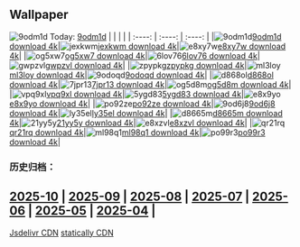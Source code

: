 ## Wallpaper
![9odm1d](https://w.wallhaven.cc/full/9o/wallhaven-9odm1d.png) Today: [9odm1d](https://th.wallhaven.cc/small/9o/9odm1d.jpg)
|      |      |      |
| :----: | :----: | :----: |
|![9odm1d](https://th.wallhaven.cc/small/9o/9odm1d.jpg)[9odm1d download 4k](https://wallhaven.cc/w/9odm1d)|![jexkwm](https://th.wallhaven.cc/small/je/jexkwm.jpg)[jexkwm download 4k](https://wallhaven.cc/w/jexkwm)|![e8xy7w](https://th.wallhaven.cc/small/e8/e8xy7w.jpg)[e8xy7w download 4k](https://wallhaven.cc/w/e8xy7w)|
|![og5xw7](https://th.wallhaven.cc/small/og/og5xw7.jpg)[og5xw7 download 4k](https://wallhaven.cc/w/og5xw7)|![6lov76](https://th.wallhaven.cc/small/6l/6lov76.jpg)[6lov76 download 4k](https://wallhaven.cc/w/6lov76)|![gwpzvl](https://th.wallhaven.cc/small/gw/gwpzvl.jpg)[gwpzvl download 4k](https://wallhaven.cc/w/gwpzvl)|
|![zpypkg](https://th.wallhaven.cc/small/zp/zpypkg.jpg)[zpypkg download 4k](https://wallhaven.cc/w/zpypkg)|![ml3loy](https://th.wallhaven.cc/small/ml/ml3loy.jpg)[ml3loy download 4k](https://wallhaven.cc/w/ml3loy)|![9odoqd](https://th.wallhaven.cc/small/9o/9odoqd.jpg)[9odoqd download 4k](https://wallhaven.cc/w/9odoqd)|
|![d868ol](https://th.wallhaven.cc/small/d8/d868ol.jpg)[d868ol download 4k](https://wallhaven.cc/w/d868ol)|![7jpr13](https://th.wallhaven.cc/small/7j/7jpr13.jpg)[7jpr13 download 4k](https://wallhaven.cc/w/7jpr13)|![og5d8m](https://th.wallhaven.cc/small/og/og5d8m.jpg)[og5d8m download 4k](https://wallhaven.cc/w/og5d8m)|
|![vpq9xl](https://th.wallhaven.cc/small/vp/vpq9xl.jpg)[vpq9xl download 4k](https://wallhaven.cc/w/vpq9xl)|![5ygd83](https://th.wallhaven.cc/small/5y/5ygd83.jpg)[5ygd83 download 4k](https://wallhaven.cc/w/5ygd83)|![e8x9yo](https://th.wallhaven.cc/small/e8/e8x9yo.jpg)[e8x9yo download 4k](https://wallhaven.cc/w/e8x9yo)|
|![po92ze](https://th.wallhaven.cc/small/po/po92ze.jpg)[po92ze download 4k](https://wallhaven.cc/w/po92ze)|![9od6j8](https://th.wallhaven.cc/small/9o/9od6j8.jpg)[9od6j8 download 4k](https://wallhaven.cc/w/9od6j8)|![ly35el](https://th.wallhaven.cc/small/ly/ly35el.jpg)[ly35el download 4k](https://wallhaven.cc/w/ly35el)|
|![d8665m](https://th.wallhaven.cc/small/d8/d8665m.jpg)[d8665m download 4k](https://wallhaven.cc/w/d8665m)|![21yy5y](https://th.wallhaven.cc/small/21/21yy5y.jpg)[21yy5y download 4k](https://wallhaven.cc/w/21yy5y)|![e8xzvl](https://th.wallhaven.cc/small/e8/e8xzvl.jpg)[e8xzvl download 4k](https://wallhaven.cc/w/e8xzvl)|
|![qr21rq](https://th.wallhaven.cc/small/qr/qr21rq.jpg)[qr21rq download 4k](https://wallhaven.cc/w/qr21rq)|![ml98q1](https://th.wallhaven.cc/small/ml/ml98q1.jpg)[ml98q1 download 4k](https://wallhaven.cc/w/ml98q1)|![po99r3](https://th.wallhaven.cc/small/po/po99r3.jpg)[po99r3 download 4k](https://wallhaven.cc/w/po99r3)|

### 历史归档：
[2025-10](https://github.com/april-projects/april-wallpaper/tree/main/picture/2025-10/) | [2025-09](https://github.com/april-projects/april-wallpaper/tree/main/picture/2025-09/) | [2025-08](https://github.com/april-projects/april-wallpaper/tree/main/picture/2025-08/) | [2025-07](https://github.com/april-projects/april-wallpaper/tree/main/picture/2025-07/) | [2025-06](https://github.com/april-projects/april-wallpaper/tree/main/picture/2025-06/) | [2025-05](https://github.com/april-projects/april-wallpaper/tree/main/picture/2025-05/) | [2025-04](https://github.com/april-projects/april-wallpaper/tree/main/picture/2025-04/) | 
---
[Jsdelivr CDN](https://cdn.jsdelivr.net/gh/april-projects/april-wallpaper/api.json)
[statically CDN](https://cdn.statically.io/gh/april-projects/april-wallpaper/main/api.json)
